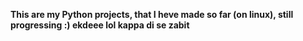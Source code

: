**This are my Python projects, that I heve made so far (on linux), still progressing :) ekdeee lol kappa di se zabit**